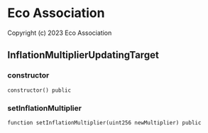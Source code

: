 # Eco Association

Copyright (c) 2023 Eco Association

## InflationMultiplierUpdatingTarget

### constructor

```solidity
constructor() public
```

### setInflationMultiplier

```solidity
function setInflationMultiplier(uint256 newMultiplier) public
```

